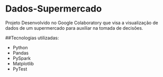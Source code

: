# Dados-Supermercado
Projeto Desenvolvido no Google Colaboratory que visa a visualização de dados de um supermercado para auxiliar na tomada de decisões.

##Tecnologias utilizadas:
 - Python
 - Pandas
 - PySpark
 - Matplotlib
 - PyTest
